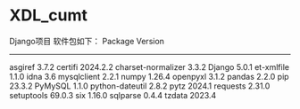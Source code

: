 # XDL_cumt
Django项目
软件包如下：
Package     Version
----------- -------
asgiref            3.7.2
certifi            2024.2.2
charset-normalizer 3.3.2
Django             5.0.1
et-xmlfile         1.1.0
idna               3.6
mysqlclient        2.2.1
numpy              1.26.4
openpyxl           3.1.2
pandas             2.2.0
pip                23.3.2
PyMySQL            1.1.0
python-dateutil    2.8.2
pytz               2024.1
requests           2.31.0
setuptools         69.0.3
six                1.16.0
sqlparse           0.4.4
tzdata             2023.4
